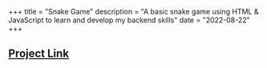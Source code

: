 +++
title = "Snake Game"
description = "A basic snake game using HTML & JavaScript to learn and develop my backend skills"
date = "2022-08-22"
+++
## [Project Link](https://github.com/saiyameh/snake-game)
